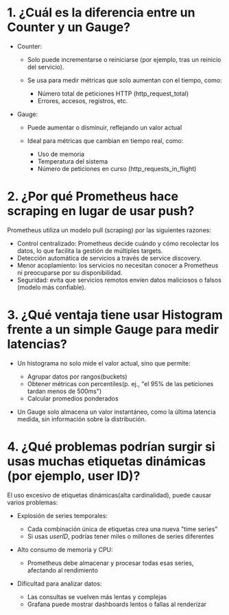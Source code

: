 # 1. ¿Cuál es la diferencia entre un Counter y un Gauge?
* Counter:
    
    * Solo puede incrementarse o reiniciarse (por ejemplo, tras un reinicio del servicio).
    * Se usa para medir métricas que solo aumentan con el tiempo, como:
        
        * Número total de peticiones HTTP (http_request_total)
        * Errores, accesos, registros, etc.

* Gauge:

    * Puede aumentar o disminuir, reflejando un valor actual
    * Ideal para métricas que cambian en tiempo real, como:

        * Uso de memoria
        * Temperatura del sistema
        * Número de peticiones en curso (http_requests_in_flight)

#

# 2. ¿Por qué Prometheus hace scraping en lugar de usar push?
Prometheus utiliza un modelo pull (scraping) por las siguientes razones:

* Control centralizado: Prometheus decide cuándo y cómo recolectar los datos, lo que facilita la gestión de múltiples targets.
* Detección automática de servicios a través de service discovery.
* Menor acoplamiento: los servicios no necesitan conocer a Prometheus ni preocuparse por su disponibilidad.
* Seguridad: evita que servicios remotos envíen datos maliciosos o falsos (modelo más confiable).

#

# 3. ¿Qué ventaja tiene usar Histogram frente a un simple Gauge para medir latencias?
* Un histograma no solo mide el valor actual, sino que permite:

    * Agrupar datos por rangos(buckets)
    * Obtener métricas con percentiles(p. ej., "el 95% de las peticiones tardan menos de 500ms")
    * Calcular promedios ponderados

* Un Gauge solo almacena un valor instantáneo, como la última latencia medida, sin información sobre la distribución.

#

# 4. ¿Qué problemas podrían surgir si usas muchas etiquetas dinámicas (por ejemplo, user ID)?
El uso excesivo de etiquetas dinámicas(alta cardinalidad), puede causar varios problemas:

* Explosión de series temporales:

    * Cada combinación única de etiquetas crea una nueva "time series"
    * Si usas _userID_, podrías tener miles o millones de series diferentes

* Alto consumo de memoria y CPU:

    * Prometheus debe almacenar y procesar todas esas series, afectando al rendimiento

* Dificultad para analizar datos:

    * Las consultas se vuelven más lentas y complejas
    * Grafana puede mostrar dashboards lentos o fallas al renderizar